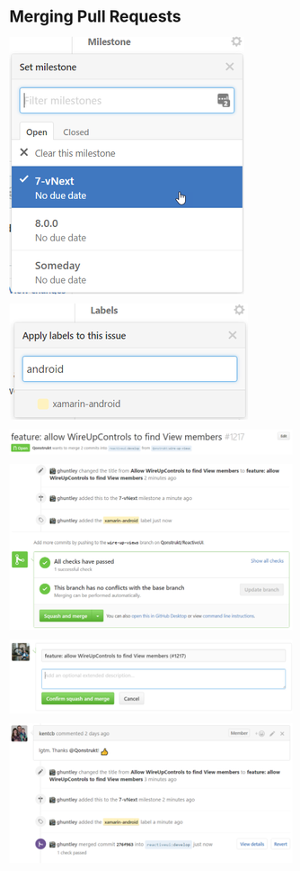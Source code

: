 # Merging Pull Requests

![](/en/images/contributing/assign-to-a-milestone.png)

![](/en/images/contributing/apply-one-or-more-labels.png)

![](/en/images/contributing/rename-the-title.png)

![](/en/images/contributing/ready-for-squash-and-merge.png)


![](/en/images/contributing/squash-and-reword-the-commits.png)

![](/en/images/contributing/contribution-merged.png)


